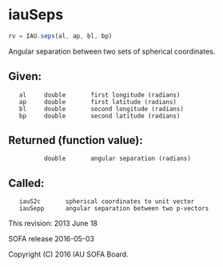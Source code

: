 # iauSeps

```js
rv = IAU.seps(al, ap, bl, bp)
```

Angular separation between two sets of spherical coordinates.

## Given:
```
   al     double       first longitude (radians)
   ap     double       first latitude (radians)
   bl     double       second longitude (radians)
   bp     double       second latitude (radians)
```

## Returned (function value):
```
          double       angular separation (radians)
```

## Called:
```
   iauS2c       spherical coordinates to unit vector
   iauSepp      angular separation between two p-vectors
```

This revision:  2013 June 18

SOFA release 2016-05-03

Copyright (C) 2016 IAU SOFA Board.